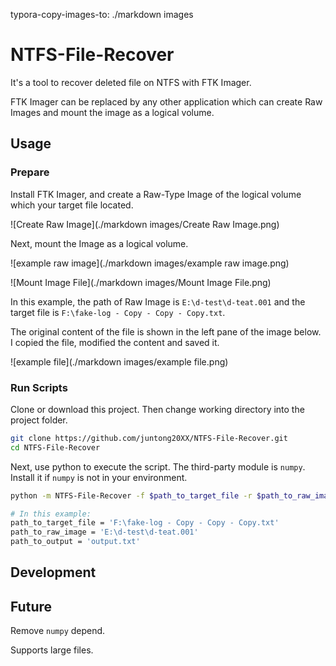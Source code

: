 typora-copy-images-to: ./markdown images

# NTFS-File-Recover

It's a tool to recover deleted file on NTFS with FTK Imager.

FTK Imager can be replaced by any other application which can create Raw Images and mount the image as a logical volume.

## Usage

### Prepare

Install FTK Imager, and create a Raw-Type Image of the logical volume which your target file located.

![Create Raw Image](./markdown images/Create Raw Image.png)

Next, mount the Image as a logical volume.

![example raw image](./markdown images/example raw image.png)

![Mount Image File](./markdown images/Mount Image File.png)

In this example, the path of Raw Image is `E:\d-test\d-teat.001` and the target file is `F:\fake-log - Copy - Copy - Copy.txt`.

The original content of the file is shown in the left pane of the image below. I copied the file, modified the content and saved it.

![example file](./markdown images/example file.png)

### Run Scripts

Clone or download this project. Then change working directory into the project folder.

```bash
git clone https://github.com/juntong20XX/NTFS-File-Recover.git
cd NTFS-File-Recover
```

Next, use python to execute the script. The third-party module is `numpy`. Install it if `numpy` is not in your environment.

```bash
python -m NTFS-File-Recover -f $path_to_target_file -r $path_to_raw_image -o $path_to_output

# In this example:
path_to_target_file = 'F:\fake-log - Copy - Copy - Copy.txt'
path_to_raw_image = 'E:\d-test\d-teat.001'
path_to_output = 'output.txt'
```

## Development



## Future

Remove `numpy` depend.

Supports large files.
